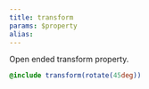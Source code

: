 ```yaml
---
title: transform
params: $property
alias:
---
```


Open ended transform property.

```scss
@include transform(rotate(45deg))
```